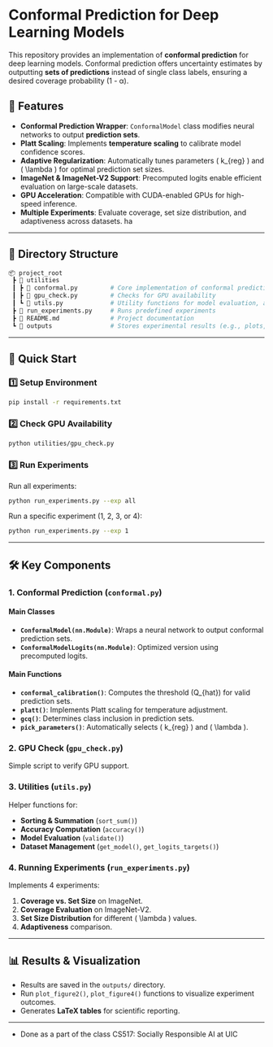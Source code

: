 # Conformal Prediction for Deep Learning Models

This repository provides an implementation of **conformal prediction** for deep learning models. Conformal prediction offers uncertainty estimates by outputting **sets of predictions** instead of single class labels, ensuring a desired coverage probability \(1 - α\).

## 📌 Features
- **Conformal Prediction Wrapper**: `ConformalModel` class modifies neural networks to output **prediction sets**.
- **Platt Scaling**: Implements **temperature scaling** to calibrate model confidence scores.
- **Adaptive Regularization**: Automatically tunes parameters \( k_{reg} \) and \( \lambda \) for optimal prediction set sizes.
- **ImageNet & ImageNet-V2 Support**: Precomputed logits enable efficient evaluation on large-scale datasets.
- **GPU Acceleration**: Compatible with CUDA-enabled GPUs for high-speed inference.
- **Multiple Experiments**: Evaluate coverage, set size distribution, and adaptiveness across datasets.
ha
---

## 📁 Directory Structure
```bash
📦 project_root
 ┣ 📂 utilities
 ┃ ┣ 📜 conformal.py         # Core implementation of conformal prediction
 ┃ ┣ 📜 gpu_check.py         # Checks for GPU availability
 ┃ ┗ 📜 utils.py             # Utility functions for model evaluation, accuracy, etc.
 ┣ 📜 run_experiments.py     # Runs predefined experiments
 ┣ 📜 README.md              # Project documentation
 ┗ 📂 outputs                # Stores experimental results (e.g., plots, tables)
```

---

## 🚀 Quick Start
### 1️⃣ Setup Environment
```bash
pip install -r requirements.txt
```

### 2️⃣ Check GPU Availability
```bash
python utilities/gpu_check.py
```

### 3️⃣ Run Experiments
Run all experiments:
```bash
python run_experiments.py --exp all
```
Run a specific experiment (1, 2, 3, or 4):
```bash
python run_experiments.py --exp 1
```

---

## 🛠 Key Components
### 1. Conformal Prediction (`conformal.py`)
#### **Main Classes**
- **`ConformalModel(nn.Module)`**: Wraps a neural network to output conformal prediction sets.
- **`ConformalModelLogits(nn.Module)`**: Optimized version using precomputed logits.

#### **Main Functions**
- **`conformal_calibration()`**: Computes the threshold \(Q_{hat}\) for valid prediction sets.
- **`platt()`**: Implements Platt scaling for temperature adjustment.
- **`gcq()`**: Determines class inclusion in prediction sets.
- **`pick_parameters()`**: Automatically selects \( k_{reg} \) and \( \lambda \).

### 2. GPU Check (`gpu_check.py`)
Simple script to verify GPU support.

### 3. Utilities (`utils.py`)
Helper functions for:
- **Sorting & Summation** (`sort_sum()`)
- **Accuracy Computation** (`accuracy()`)
- **Model Evaluation** (`validate()`)
- **Dataset Management** (`get_model()`, `get_logits_targets()`)

### 4. Running Experiments (`run_experiments.py`)
Implements 4 experiments:
1. **Coverage vs. Set Size** on ImageNet.
2. **Coverage Evaluation** on ImageNet-V2.
3. **Set Size Distribution** for different \( \lambda \) values.
4. **Adaptiveness** comparison.

---

## 📊 Results & Visualization
- Results are saved in the `outputs/` directory.
- Run `plot_figure2()`, `plot_figure4()` functions to visualize experiment outcomes.
- Generates **LaTeX tables** for scientific reporting.



---



- Done as a part of the class CS517: Socially Responsible AI at UIC